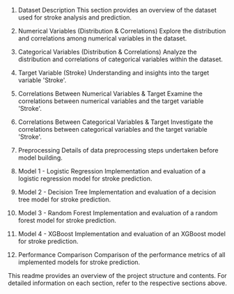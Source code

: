 
1. Dataset Description <a name="dataset-description"></a>
This section provides an overview of the dataset used for stroke analysis and prediction.

2. Numerical Variables (Distribution & Correlations) <a name="numerical-variables"></a>
Explore the distribution and correlations among numerical variables in the dataset.

3. Categorical Variables (Distribution & Correlations) <a name="categorical-variables"></a>
Analyze the distribution and correlations of categorical variables within the dataset.

4. Target Variable (Stroke) <a name="target-variable"></a>
Understanding and insights into the target variable 'Stroke'.

5. Correlations Between Numerical Variables & Target <a name="correlations-numerical-target"></a>
Examine the correlations between numerical variables and the target variable 'Stroke'.

6. Correlations Between Categorical Variables & Target <a name="correlations-categorical-target"></a>
Investigate the correlations between categorical variables and the target variable 'Stroke'.

7. Preprocessing <a name="preprocessing"></a>
Details of data preprocessing steps undertaken before model building.

8. Model 1 - Logistic Regression <a name="logistic-regression"></a>
Implementation and evaluation of a logistic regression model for stroke prediction.

9. Model 2 - Decision Tree <a name="decision-tree"></a>
Implementation and evaluation of a decision tree model for stroke prediction.

10. Model 3 - Random Forest <a name="random-forest"></a>
Implementation and evaluation of a random forest model for stroke prediction.

11. Model 4 - XGBoost <a name="xgboost"></a>
Implementation and evaluation of an XGBoost model for stroke prediction.

12. Performance Comparison <a name="performance-comparison"></a>
Comparison of the performance metrics of all implemented models for stroke prediction.

This readme provides an overview of the project structure and contents. For detailed information on each section, refer to the respective sections above.
